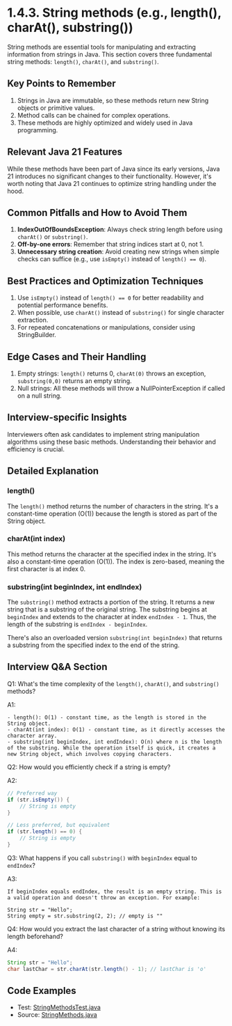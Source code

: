 # 1.4.3. String methods (e.g., length(), charAt(), substring())

String methods are essential tools for manipulating and extracting information from strings in Java. This section covers
three fundamental string methods: `length()`, `charAt()`, and `substring()`.

## Key Points to Remember

1. Strings in Java are immutable, so these methods return new String objects or primitive values.
2. Method calls can be chained for complex operations.
3. These methods are highly optimized and widely used in Java programming.

## Relevant Java 21 Features

While these methods have been part of Java since its early versions, Java 21 introduces no significant changes to their 
functionality. However, it's worth noting that Java 21 continues to optimize string handling under the hood.

## Common Pitfalls and How to Avoid Them

1. **IndexOutOfBoundsException**: Always check string length before using `charAt()` or `substring()`.
2. **Off-by-one errors**: Remember that string indices start at 0, not 1.
3. **Unnecessary string creation**: Avoid creating new strings when simple checks can suffice (e.g., use `isEmpty()` instead of `length() == 0`).

## Best Practices and Optimization Techniques

1. Use `isEmpty()` instead of `length() == 0` for better readability and potential performance benefits.
2. When possible, use `charAt()` instead of `substring()` for single character extraction.
3. For repeated concatenations or manipulations, consider using StringBuilder.

## Edge Cases and Their Handling

1. Empty strings: `length()` returns 0, `charAt(0)` throws an exception, `substring(0,0)` returns an empty string.
2. Null strings: All these methods will throw a NullPointerException if called on a null string.

## Interview-specific Insights

Interviewers often ask candidates to implement string manipulation algorithms using these basic methods. Understanding their behavior and efficiency is crucial.

## Detailed Explanation

### length()

The `length()` method returns the number of characters in the string. It's a constant-time operation (O(1)) because the length is stored as part of the String object.

### charAt(int index)

This method returns the character at the specified index in the string. It's also a constant-time operation (O(1)). The index is zero-based, meaning the first character is at index 0.

### substring(int beginIndex, int endIndex)

The `substring()` method extracts a portion of the string. It returns a new string that is a substring of the original string. The substring begins at `beginIndex` and extends to the character at index `endIndex - 1`. Thus, the length of the substring is `endIndex - beginIndex`.

There's also an overloaded version `substring(int beginIndex)` that returns a substring from the specified index to the end of the string.

## Interview Q&A Section

Q1: What's the time complexity of the `length()`, `charAt()`, and `substring()` methods?

A1:
```text
- length(): O(1) - constant time, as the length is stored in the String object.
- charAt(int index): O(1) - constant time, as it directly accesses the character array.
- substring(int beginIndex, int endIndex): O(n) where n is the length of the substring. While the operation itself is quick, it creates a new String object, which involves copying characters.
```

Q2: How would you efficiently check if a string is empty?

A2:
```java
// Preferred way
if (str.isEmpty()) {
    // String is empty
}

// Less preferred, but equivalent
if (str.length() == 0) {
    // String is empty
}
```

Q3: What happens if you call `substring()` with `beginIndex` equal to `endIndex`?

A3:
```text
If beginIndex equals endIndex, the result is an empty string. This is a valid operation and doesn't throw an exception. For example:

String str = "Hello";
String empty = str.substring(2, 2); // empty is ""
```

Q4: How would you extract the last character of a string without knowing its length beforehand?

A4:
```java
String str = "Hello";
char lastChar = str.charAt(str.length() - 1); // lastChar is 'o'
```

## Code Examples

- Test: [StringMethodsTest.java](src/test/java/com/github/msorkhpar/claudejavatutor/literals/StringMethodsTest.java)
- Source: [StringMethods.java](src/main/java/com/github/msorkhpar/claudejavatutor/literals/StringMethods.java)
